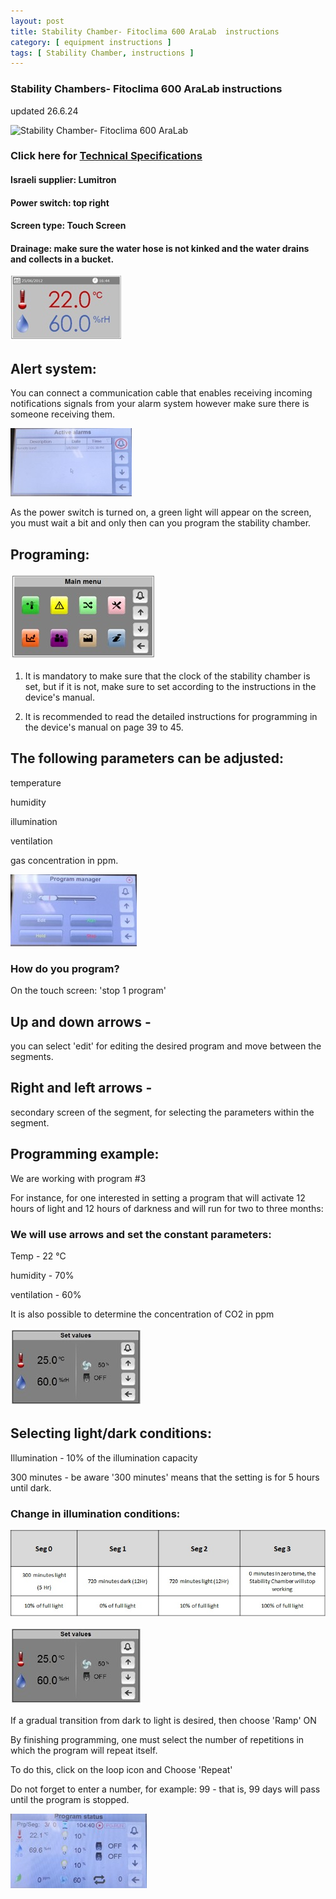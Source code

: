 ```yaml
---
layout: post
title: Stability Chamber- Fitoclima 600 AraLab  instructions 
category: [ equipment instructions ]
tags: [ Stability Chamber, instructions ]
---
```

### Stability Chambers- Fitoclima 600 AraLab  instructions

updated 26.6.24

![Stability Chamber-
 Fitoclima 600 AraLab](https://github.com/RachelBober/RachelBober_Lab_Notebook/blob/master/images/Stability%20Chambers-%20Fitoclima%20600%20AraLab.jpg?raw=true)

 
### Click here for [ Technical Specifications ](https://aralab.pt/en/produto/fitoclima-600-1200-stability-testing-chambers/)
   
#### Israeli supplier: Lumitron

#### Power switch: top right 

#### Screen type: Touch Screen

#### Drainage: make sure the water hose is not kinked and the water drains and collects in a bucket.

![Main screen](https://github.com/RachelBober/RachelBober_Lab_Notebook/blob/master/images/Main%20screen.jpg?raw=true) 

## Alert system:
 You can connect a communication cable that enables receiving incoming notifications signals from your alarm system however make sure there is someone receiving them.

![ Alarm ](https://github.com/RachelBober/RachelBober_Lab_Notebook/blob/master/images/Alarm.jpg?raw=true)

As the power switch is turned on, a green light will appear on the screen, you must wait a bit and only then can you program the stability chamber.

## Programing: 

![ Main menu ](https://github.com/RachelBober/RachelBober_Lab_Notebook/blob/master/images/Main%20menu.jpg?raw=true)

1. It is mandatory to make sure that the clock of the stability chamber is set, but if it is not, make sure to set according to the instructions in the device's manual.

2. It is recommended to read the detailed instructions for programming in the device's manual on page 39 to 45.

## The following parameters can be adjusted: 

temperature

humidity

illumination

ventilation

gas concentration in ppm.

![Program Manger](https://github.com/RachelBober/RachelBober_Lab_Notebook/blob/master/images/Program%20manager.jpg?raw=true)

### How do you program?

On the touch screen: 'stop 1 program'

## Up and down arrows -
you can select 'edit' for editing the desired program and move between the segments.

## Right and left arrows -
secondary screen of the segment, for selecting the parameters within the segment.

## Programming example:
We are working with program #3 

For instance, for one interested in setting a program that will activate 12 hours of light and 12 hours of darkness and will run for two to three months: 

### We will use arrows and set the constant parameters:

Temp - 22 °C

humidity - 70%

ventilation - 60% 

It is also possible to determine the concentration of CO2 in ppm

![ set values ](https://github.com/RachelBober/RachelBober_Lab_Notebook/blob/master/images/set%20values.jpg?raw=true)

## Selecting light/dark conditions: 

Illumination - 10% of the illumination capacity

300 minutes - be aware '300 minutes' means that the setting is for 5 hours until dark.

### Change in illumination conditions:

![Program #3](https://github.com/RachelBober/RachelBober_Lab_Notebook/blob/master/images/program%20%233.jpg?raw=true)


![set values](https://github.com/RachelBober/RachelBober_Lab_Notebook/blob/master/images/set%20values.jpg?raw=true)

If a gradual transition from dark to light is desired, then choose 'Ramp' ON

By finishing programming, one must select the number of repetitions in which the program will repeat itself. 

To do this, click on the loop icon and Choose 'Repeat'  

Do not forget to enter a number, for example: 99 - that is, 99 days will pass until the program is stopped.

![Program status](https://github.com/RachelBober/RachelBober_Lab_Notebook/blob/master/images/Program%20status.jpg?raw=true)